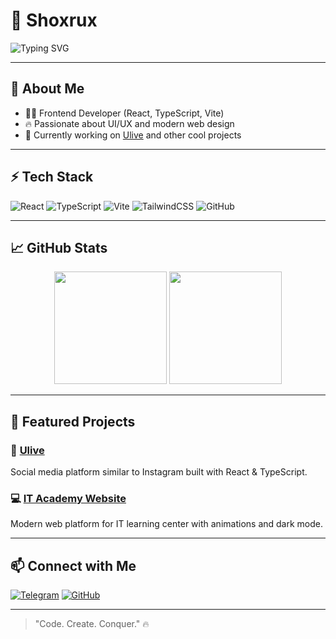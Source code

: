 # 🚀 Shoxrux 


![Typing SVG](https://readme-typing-svg.herokuapp.com?font=Fira+Code&size=22&pause=1000&color=0EF7F7&center=true&vCenter=true&width=500&lines=Frontend+Developer;React+%7C+TypeScript+%7C+Vite;Creating+Awesome+Web+Experiences)

---

## 🌌 About Me

- 🧑‍💻 Frontend Developer (React, TypeScript, Vite)
- 🔥 Passionate about UI/UX and modern web design
- 🎯 Currently working on [Ulive](https://github.com/shoxrux719/Ulive) and other cool projects

---

## ⚡ Tech Stack

![React](https://img.shields.io/badge/React-20232A?style=for-the-badge&logo=react&logoColor=61DAFB)
![TypeScript](https://img.shields.io/badge/TypeScript-007ACC?style=for-the-badge&logo=typescript&logoColor=white)
![Vite](https://img.shields.io/badge/Vite-646CFF?style=for-the-badge&logo=vite&logoColor=white)
![TailwindCSS](https://img.shields.io/badge/TailwindCSS-38B2AC?style=for-the-badge&logo=tailwind-css&logoColor=white)
![GitHub](https://img.shields.io/badge/GitHub-181717?style=for-the-badge&logo=github&logoColor=white)

---

## 📈 GitHub Stats

<div align="center">
  <img src="https://github-readme-stats.vercel.app/api?username=shoxrux719&show_icons=true&theme=radical" height="180em" />
  <img src="https://github-readme-streak-stats.herokuapp.com/?user=shoxrux719&theme=radical" height="180em" />
</div>

---

## 🚀 Featured Projects

### 🎨 [Ulive](https://github.com/shoxrux719/Ulive)
Social media platform similar to Instagram built with React & TypeScript.

### 💻 [IT Academy Website](https://github.com/shoxrux719/UStudy)
Modern web platform for IT learning center with animations and dark mode.

---

## 📫 Connect with Me

[![Telegram](https://img.shields.io/badge/Telegram-2CA5E0?style=for-the-badge&logo=telegram&logoColor=white)](https://t.me/yourusername)
[![GitHub](https://img.shields.io/badge/GitHub-181717?style=for-the-badge&logo=github&logoColor=white)](https://github.com/shoxrux719)

---

> "Code. Create. Conquer." 🔥
